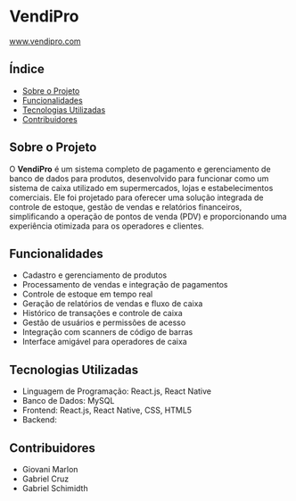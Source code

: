 <h1>VendiPro</h1>
  <p><a href="https://www.vendipro.com">www.vendipro.com</a></p>

  <h2>Índice</h2>
  <ul>
    <li><a href="#sobre-o-projeto">Sobre o Projeto</a></li>
    <li><a href="#funcionalidades">Funcionalidades</a></li>
    <li><a href="#tecnologias-utilizadas">Tecnologias Utilizadas</a></li>
    <li><a href="#contribuidores">Contribuidores</a></li>
  </ul>

  <h2 id="sobre-o-projeto">Sobre o Projeto</h2>
  <p>O <strong>VendiPro</strong> é um sistema completo de pagamento e gerenciamento de banco de dados para produtos, desenvolvido para funcionar como um sistema de caixa utilizado em supermercados, lojas e estabelecimentos comerciais. Ele foi projetado para oferecer uma solução integrada de controle de estoque, gestão de vendas e relatórios financeiros, simplificando a operação de pontos de venda (PDV) e proporcionando uma experiência otimizada para os operadores e clientes.</p>

  <h2 id="funcionalidades">Funcionalidades</h2>
  <ul>
    <li>Cadastro e gerenciamento de produtos</li>
    <li>Processamento de vendas e integração de pagamentos</li>
    <li>Controle de estoque em tempo real</li>
    <li>Geração de relatórios de vendas e fluxo de caixa</li>
    <li>Histórico de transações e controle de caixa</li>
    <li>Gestão de usuários e permissões de acesso</li>
    <li>Integração com scanners de código de barras</li>
    <li>Interface amigável para operadores de caixa</li>
  </ul>



  <h2 id="tecnologias-utilizadas">Tecnologias Utilizadas</h2>
  <ul>
    <li>Linguagem de Programação: React.js, React Native</li>
    <li>Banco de Dados: MySQL </li>
    <li>Frontend: React.js, React Native, CSS, HTML5 </li>
    <li>Backend: </li>
  </ul>

  <h2 id="contribuidores">Contribuidores</h2>
  <ul>
    <li>Giovani Marlon</li>
    <li>Gabriel Cruz</li>
    <li>Gabriel Schimidth</li>
  </ul>
